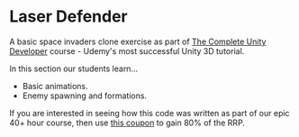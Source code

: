 # Laser Defender
A basic space invaders clone exercise as part of [The Complete Unity Developer](https://www.udemy.com/unitycourse/?couponCode=GitHubSpecial) course - Udemy's most successful Unity 3D tutorial.

In this section our students learn...

+ Basic animations.
+ Enemy spawning and formations.

If you are interested in seeing how this code was written as part of our epic 40+ hour course, then use [this coupon](https://www.udemy.com/unitycourse/?couponCode=GitHubSpecial) to gain 80% of the RRP.